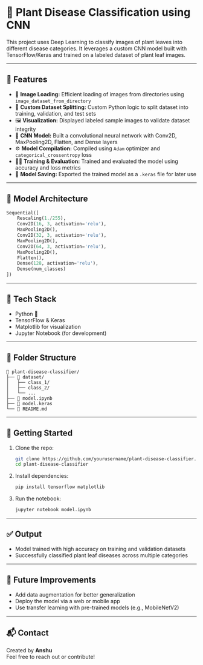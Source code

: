 
# 🌿 Plant Disease Classification using CNN

This project uses Deep Learning to classify images of plant leaves into different disease categories. It leverages a custom CNN model built with TensorFlow/Keras and trained on a labeled dataset of plant leaf images.

---

## 📌 Features

- 📁 **Image Loading:** Efficient loading of images from directories using `image_dataset_from_directory`
- 🔀 **Custom Dataset Splitting:** Custom Python logic to split dataset into training, validation, and test sets
- 🖼️ **Visualization:** Displayed labeled sample images to validate dataset integrity
- 🧠 **CNN Model:** Built a convolutional neural network with Conv2D, MaxPooling2D, Flatten, and Dense layers
- ⚙️ **Model Compilation:** Compiled using `Adam` optimizer and `categorical_crossentropy` loss
- 🏋️‍♂️ **Training & Evaluation:** Trained and evaluated the model using accuracy and loss metrics
- 💾 **Model Saving:** Exported the trained model as a `.keras` file for later use

---

## 🧪 Model Architecture

```python
Sequential([
    Rescaling(1./255),
    Conv2D(16, 3, activation='relu'),
    MaxPooling2D(),
    Conv2D(32, 3, activation='relu'),
    MaxPooling2D(),
    Conv2D(64, 3, activation='relu'),
    MaxPooling2D(),
    Flatten(),
    Dense(128, activation='relu'),
    Dense(num_classes)
])
```

---

## 🧬 Tech Stack

- Python 🐍
- TensorFlow & Keras
- Matplotlib for visualization
- Jupyter Notebook (for development)

---

## 📂 Folder Structure

```
📁 plant-disease-classifier/
├── 📁 dataset/
│   ├── class_1/
│   ├── class_2/
│   └── ...
├── 📄 model.ipynb
├── 📄 model.keras
└── 📄 README.md
```

---

## 🚀 Getting Started

1. Clone the repo:
   ```bash
   git clone https://github.com/yourusername/plant-disease-classifier.git
   cd plant-disease-classifier
   ```

2. Install dependencies:
   ```bash
   pip install tensorflow matplotlib
   ```

3. Run the notebook:
   ```bash
   jupyter notebook model.ipynb
   ```

---

## ✅ Output

- Model trained with high accuracy on training and validation datasets
- Successfully classified plant leaf diseases across multiple categories

---

## 📌 Future Improvements

- Add data augmentation for better generalization
- Deploy the model via a web or mobile app
- Use transfer learning with pre-trained models (e.g., MobileNetV2)

---

## 📬 Contact

Created by **Anshu**  
Feel free to reach out or contribute!
